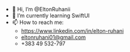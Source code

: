 - 👋 Hi, I’m @EltonRuhanii
- 🌱 I’m currently learning SwiftUI
- 📫 How to reach me: 
  - https://www.linkedin.com/in/elton-ruhani 
  - eltonruhani01@gmail.com 
  - +383 49 532-797
